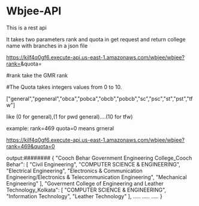 # Wbjee-API

This is a rest api 

It takes two parameters rank and quota in get request and return college name with branches in a json file



https://kilf4q0gf6.execute-api.us-east-1.amazonaws.com/wbjee/wbjee?rank=<integer>&quota=<integer>

#rank take the GMR rank

#The Quota takes integers values from 0 to 10.


["general","pgeneral","obca","pobca","obcb","pobcb","sc","psc","st","pst","tfw"]
 
like (0 for general),(1 for pwd general)....(10 for tfw)

  example:
  rank=469
  quota=0 means grneral
  
  https://kilf4q0gf6.execute-api.us-east-1.amazonaws.com/wbjee/wbjee?rank=469&quota=0
  
  

output:########
  {
    "Cooch Behar Government Engineering College_Cooch Behar": [
        "Civil Engineering",
        "COMPUTER SCIENCE & ENGINEERING",
        "Electrical Engineering",
        "Electronics & Communication Engineering/Electronics & Telecommunication Engineering",
        "Mechanical Engineering"
    ],
    "Goverment College of Engineering and Leather Technology_Kolkata": [
        "COMPUTER SCIENCE & ENGINEERING",
        "Information Technology",
        "Leather Technology"
    ],
 .....
  .....
  .....
}
  




